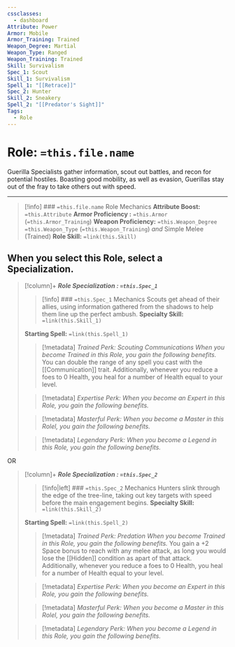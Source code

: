 ```yaml
---
cssclasses:
  - dashboard
Attribute: Power
Armor: Mobile
Armor_Training: Trained
Weapon_Degree: Martial
Weapon_Type: Ranged
Weapon_Training: Trained
Skill: Survivalism
Spec_1: Scout
Skill_1: Survivalism
Spell_1: "[[Retrace]]"
Spec_2: Hunter
Skill_2: Sneakery
Spell_2: "[[Predator's Sight]]"
Tags:
  - Role
---
```

# Role: `=this.file.name`
Guerilla Specialists gather information, scout out battles, and recon for potential hostiles. Boasting good mobility, as well as evasion, Guerillas stay out of the fray to take others out with speed.
- - -
>[!info] ### `=this.file.name` Role Mechanics
> **Attribute Boost:** `=this.Attribute`
> **Armor Proficiency :** `=this.Armor` (`=this.Armor_Training`)
> **Weapon Proficiency:**  `=this.Weapon_Degree` `=this.Weapon_Type` (`=this.Weapon_Training`) *and* Simple Melee (Trained)
> **Role Skill:** `=link(this.Skill)`

## When you select  this Role,  select  a  Specialization. 
>[!column]+ ***Role Specialization : `=this.Spec_1`*** 
>>[!info] ### `=this.Spec_1` Mechanics
>Scouts get ahead of their allies, using information gathered from the shadows to help them line up the perfect ambush.
> **Specialty Skill:** `=link(this.Skill_1)`
>>
> **Starting Spell:** `=link(this.Spell_1)`
>  
>> [!metadata] *Trained Perk: Scouting Communications*
>> *When you become Trained in this Role, you gain the following benefits.*
>> You can double the range of any spell you cast with the [[Communication]] trait. Additionally, whenever you reduce a foes to 0 Health, you heal for a number of Health equal to your level.
>
>> [!metadata] *Expertise Perk:*
>> *When you become an Expert in this Role, you gain the following benefits.*
>
>> [!metadata] *Masterful Perk:*
>>*When you become a Master in this Rolel, you gain the following benefits.*
>
>> [!metadata] *Legendary Perk:*
>>*When you become a Legend in this Role, you gain the following benefits.*

OR

>[!column]+ ***Role Specialization : `=this.Spec_2`*** 
>>[!info|left] ### `=this.Spec_2` Mechanics
>Hunters slink through the edge of the tree-line, taking out key targets with speed before the main engagement begins.
> **Specialty Skill:** `=link(this.Skill_2)`
>> 
> **Starting Spell:** `=link(this.Spell_2)`
> 
>> [!metadata] *Trained Perk: Predation*
>> *When you become Trained in this Role, you gain the following benefits.*
>> You gain a +2 Space bonus to reach with any melee attack, as long you would lose the [[Hidden]] condition as apart of that attack. Additionally, whenever you reduce a foes to 0 Health, you heal for a number of Health equal to your level.
>
>> [!metadata] *Expertise Perk:*
>> *When you become an Expert in this Role, you gain the following benefits.*
>
>> [!metadata] *Masterful Perk:*
>>*When you become a Master in this Rolel, you gain the following benefits.*
>
>> [!metadata] *Legendary Perk:*
>>*When you become a Legend in this Role, you gain the following benefits.*